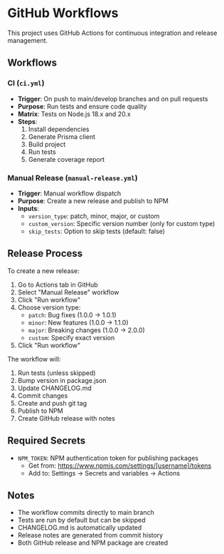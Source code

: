 # GitHub Workflows

This project uses GitHub Actions for continuous integration and release management.

## Workflows

### CI (`ci.yml`)
- **Trigger**: On push to main/develop branches and on pull requests
- **Purpose**: Run tests and ensure code quality
- **Matrix**: Tests on Node.js 18.x and 20.x
- **Steps**:
  1. Install dependencies
  2. Generate Prisma client
  3. Build project
  4. Run tests
  5. Generate coverage report

### Manual Release (`manual-release.yml`)
- **Trigger**: Manual workflow dispatch
- **Purpose**: Create a new release and publish to NPM
- **Inputs**:
  - `version_type`: patch, minor, major, or custom
  - `custom_version`: Specific version number (only for custom type)
  - `skip_tests`: Option to skip tests (default: false)

## Release Process

To create a new release:

1. Go to Actions tab in GitHub
2. Select "Manual Release" workflow
3. Click "Run workflow"
4. Choose version type:
   - `patch`: Bug fixes (1.0.0 → 1.0.1)
   - `minor`: New features (1.0.0 → 1.1.0)
   - `major`: Breaking changes (1.0.0 → 2.0.0)
   - `custom`: Specify exact version
5. Click "Run workflow"

The workflow will:
1. Run tests (unless skipped)
2. Bump version in package.json
3. Update CHANGELOG.md
4. Commit changes
5. Create and push git tag
6. Publish to NPM
7. Create GitHub release with notes

## Required Secrets

- `NPM_TOKEN`: NPM authentication token for publishing packages
  - Get from: https://www.npmjs.com/settings/[username]/tokens
  - Add to: Settings → Secrets and variables → Actions

## Notes

- The workflow commits directly to main branch
- Tests are run by default but can be skipped
- CHANGELOG.md is automatically updated
- Release notes are generated from commit history
- Both GitHub release and NPM package are created